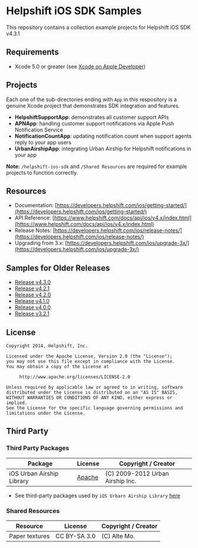 # Helpshift iOS SDK Samples

This repository contains a collection example projects for Helpshift iOS SDK v4.3.1

## Requirements

* Xcode 5.0 or greater (see [Xcode on Apple Developer](https://developer.apple.com/xcode/downloads/))

## Projects

Each one of the sub-directories ending with `App` in this respository is a genuine Xcode project that demonstrates SDK integration and features.

* **HelpshiftSupportApp**: demonstrates all customer support APIs
* **APNApp**: handling customer support notifications via Apple Push Notification Service
* **NotificationCountApp**: updating notification count when support agents reply to your app users
* **UrbanAirshipApp**: integrating Urban Airship for Helpshift notifications in your app

**Note:** `/helpshift-ios-sdk` and `/Shared Resources` are required for example projects to function correctly.

## Resources
* Documentation: [https://developers.helpshift.com/ios/getting-started/](https://developers.helpshift.com/ios/getting-started/)
* API Reference: [https://www.helpshift.com/docs/api/ios/v4.x/index.html](https://www.helpshift.com/docs/api/ios/v4.x/index.html)
* Release Notes: [https://developers.helpshift.com/ios/release-notes/](https://developers.helpshift.com/ios/release-notes/)
* Upgrading from 3.x: [https://developers.helpshift.com/ios/upgrade-3x/](https://developers.helpshift.com/ios/upgrade-3x/)

## Samples for Older Releases

* [Release v4.3.0](https://github.com/sraj/helpshift-ios-sdk-examples/tree/release/4.3.0)
* [Release v4.2.1](https://github.com/sraj/helpshift-ios-sdk-examples/tree/release/4.2.1)
* [Release v4.2.0](https://github.com/sraj/helpshift-ios-sdk-examples/tree/release/4.2.0)
* [Release v4.1.0](https://github.com/sraj/helpshift-ios-sdk-examples/tree/release/4.1.0)
* [Release v4.0.0](https://github.com/sraj/helpshift-ios-sdk-examples/tree/release/4.0.0)
* [Release v3.2.1](https://github.com/sraj/helpshift-ios-sdk-examples/tree/release/3.2.1)

## License

```
Copyright 2014, Helpshift, Inc.

Licensed under the Apache License, Version 2.0 (the "License");
you may not use this file except in compliance with the License.
You may obtain a copy of the License at

     http://www.apache.org/licenses/LICENSE-2.0

Unless required by applicable law or agreed to in writing, software
distributed under the License is distributed on an "AS IS" BASIS,
WITHOUT WARRANTIES OR CONDITIONS OF ANY KIND, either express or implied.
See the License for the specific language governing permissions and
limitations under the License.
```

## Third Party

### Third Party Packages

| Package       | License                               | Copyright / Creator
-----------------|---------------------------------------|---------------------
| iOS Urban Airship Library | [Apache](UrbanAirshipApp/Airship/LICENSE) | (C) 2009-2012 Urban Airship Inc.

* See third-party packages used by `iOS Urbarn Airship Library` [here](UrbanAirshipApp/Airship#third-party-packages)


### Shared Resources

| Resource       | License                               | Copyright / Creator
-----------------|---------------------------------------|---------------------
| Paper textures | CC BY-SA 3.0 | (C) Alte Mo.
